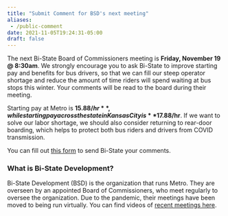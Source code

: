 ```yaml
---
title: "Submit Comment for BSD's next meeting"
aliases:
 - /public-comment
date: 2021-11-05T19:24:31-05:00
draft: false
---
```


The next Bi-State Board of Commissioners meeting is **Friday, November 19 @ 8:30am**. We strongly encourage you to ask Bi-State to improve starting pay and benefits for bus drivers, so that we can fill our steep operator shortage and reduce the amount of time riders will spend waiting at bus stops this winter. Your comments will be read to the board during their meeting. <!--more--> 

Starting pay at Metro is **$15.88/hr**, while starting pay across the state in Kansas City is **$17.88/hr**. If we want to solve our labor shortage, we should also consider returning to rear-door boarding, which helps to protect both bus riders and drivers from COVID transmission.

You can fill out [this form](https://www.bistatedev.org/public-meetings/public-comment-form/) to send Bi-State your comments.

### What is Bi-State Development?
Bi-State Development (BSD) is the organization that runs Metro. They are overseen by an appointed Board of Commissioners, who meet regularly to oversee the organization. Due to the pandemic, their meetings have been moved to being run virtually. You can find videos of [recent meetings here](https://www.youtube.com/user/MetroStLouisTransit).

